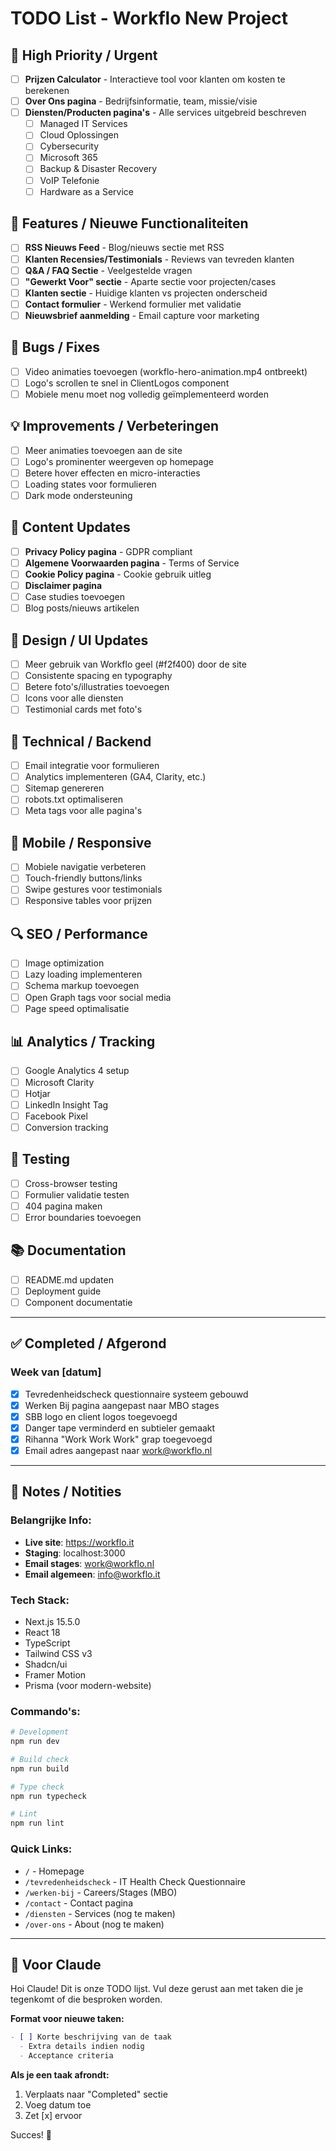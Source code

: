 # TODO List - Workflo New Project

## 🚀 High Priority / Urgent
- [ ] **Prijzen Calculator** - Interactieve tool voor klanten om kosten te berekenen
- [ ] **Over Ons pagina** - Bedrijfsinformatie, team, missie/visie
- [ ] **Diensten/Producten pagina's** - Alle services uitgebreid beschreven
  - [ ] Managed IT Services
  - [ ] Cloud Oplossingen
  - [ ] Cybersecurity
  - [ ] Microsoft 365
  - [ ] Backup & Disaster Recovery
  - [ ] VoIP Telefonie
  - [ ] Hardware as a Service

## 🎯 Features / Nieuwe Functionaliteiten
- [ ] **RSS Nieuws Feed** - Blog/nieuws sectie met RSS
- [ ] **Klanten Recensies/Testimonials** - Reviews van tevreden klanten
- [ ] **Q&A / FAQ Sectie** - Veelgestelde vragen
- [ ] **"Gewerkt Voor" sectie** - Aparte sectie voor projecten/cases
- [ ] **Klanten sectie** - Huidige klanten vs projecten onderscheid
- [ ] **Contact formulier** - Werkend formulier met validatie
- [ ] **Nieuwsbrief aanmelding** - Email capture voor marketing

## 🐛 Bugs / Fixes
- [ ] Video animaties toevoegen (workflo-hero-animation.mp4 ontbreekt)
- [ ] Logo's scrollen te snel in ClientLogos component
- [ ] Mobiele menu moet nog volledig geïmplementeerd worden

## 💡 Improvements / Verbeteringen
- [ ] Meer animaties toevoegen aan de site
- [ ] Logo's prominenter weergeven op homepage
- [ ] Betere hover effecten en micro-interacties
- [ ] Loading states voor formulieren
- [ ] Dark mode ondersteuning

## 📝 Content Updates
- [ ] **Privacy Policy pagina** - GDPR compliant
- [ ] **Algemene Voorwaarden pagina** - Terms of Service
- [ ] **Cookie Policy pagina** - Cookie gebruik uitleg
- [ ] **Disclaimer pagina**
- [ ] Case studies toevoegen
- [ ] Blog posts/nieuws artikelen

## 🎨 Design / UI Updates
- [ ] Meer gebruik van Workflo geel (#f2f400) door de site
- [ ] Consistente spacing en typography
- [ ] Betere foto's/illustraties toevoegen
- [ ] Icons voor alle diensten
- [ ] Testimonial cards met foto's

## 🔧 Technical / Backend
- [ ] Email integratie voor formulieren
- [ ] Analytics implementeren (GA4, Clarity, etc.)
- [ ] Sitemap genereren
- [ ] robots.txt optimaliseren
- [ ] Meta tags voor alle pagina's

## 📱 Mobile / Responsive
- [ ] Mobiele navigatie verbeteren
- [ ] Touch-friendly buttons/links
- [ ] Swipe gestures voor testimonials
- [ ] Responsive tables voor prijzen

## 🔍 SEO / Performance
- [ ] Image optimization
- [ ] Lazy loading implementeren
- [ ] Schema markup toevoegen
- [ ] Open Graph tags voor social media
- [ ] Page speed optimalisatie

## 📊 Analytics / Tracking
- [ ] Google Analytics 4 setup
- [ ] Microsoft Clarity
- [ ] Hotjar
- [ ] LinkedIn Insight Tag
- [ ] Facebook Pixel
- [ ] Conversion tracking

## 🧪 Testing
- [ ] Cross-browser testing
- [ ] Formulier validatie testen
- [ ] 404 pagina maken
- [ ] Error boundaries toevoegen

## 📚 Documentation
- [ ] README.md updaten
- [ ] Deployment guide
- [ ] Component documentatie 

---

## ✅ Completed / Afgerond

### Week van [datum]
- [x] Tevredenheidscheck questionnaire systeem gebouwd
- [x] Werken Bij pagina aangepast naar MBO stages
- [x] SBB logo en client logos toegevoegd
- [x] Danger tape verminderd en subtieler gemaakt
- [x] Rihanna "Work Work Work" grap toegevoegd
- [x] Email adres aangepast naar work@workflo.nl

---

## 📌 Notes / Notities

### Belangrijke Info:
- **Live site**: https://workflo.it
- **Staging**: localhost:3000
- **Email stages**: work@workflo.nl
- **Email algemeen**: info@workflo.it

### Tech Stack:
- Next.js 15.5.0
- React 18
- TypeScript
- Tailwind CSS v3
- Shadcn/ui
- Framer Motion
- Prisma (voor modern-website)

### Commando's:
```bash
# Development
npm run dev

# Build check
npm run build

# Type check
npm run typecheck

# Lint
npm run lint
```

### Quick Links:
- `/` - Homepage
- `/tevredenheidscheck` - IT Health Check Questionnaire
- `/werken-bij` - Careers/Stages (MBO)
- `/contact` - Contact pagina
- `/diensten` - Services (nog te maken)
- `/over-ons` - About (nog te maken)

---

## 💬 Voor Claude

Hoi Claude! Dit is onze TODO lijst. Vul deze gerust aan met taken die je tegenkomt of die besproken worden. 

**Format voor nieuwe taken:**
```markdown
- [ ] Korte beschrijving van de taak
  - Extra details indien nodig
  - Acceptance criteria
```

**Als je een taak afrondt:**
1. Verplaats naar "Completed" sectie
2. Voeg datum toe
3. Zet [x] ervoor

Succes! 🎉